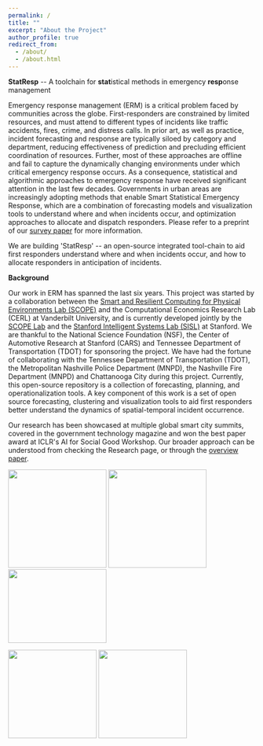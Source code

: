 ```yaml
---
permalink: /
title: ""
excerpt: "About the Project"
author_profile: true
redirect_from: 
  - /about/
  - /about.html
---
```


<b>StatResp</b> -- A toolchain for <b>stat</b>istical methods in emergency <b>resp</b>onse management

Emergency response management (ERM) is a critical problem faced by communities across the globe. First-responders are constrained by limited resources, and must attend to different types of incidents like traffic accidents, fires, crime, and distress calls. In prior art, as well as practice, incident forecasting and response are typically siloed by category and department, reducing effectiveness of prediction and precluding efficient coordination of resources. Further, most of these approaches are offline and fail to capture the dynamically changing environments under which critical emergency response occurs. As a consequence, statistical and algorithmic approaches to emergency response have received significant attention in the last few decades. Governments in urban areas are increasingly adopting methods that enable Smart Statistical Emergency Response, which are a combination of forecasting models and visualization tools to understand where and when incidents occur, and optimization approaches to allocate and dispatch responders. Please refer to a preprint of our [survey paper](https://arxiv.org/abs/2006.04200) for more information. 

We are building 'StatResp' -- an open-source integrated tool-chain to aid first responders understand where and when incidents occur, and how to allocate responders in anticipation of incidents.

<b>Background</b>

Our work in ERM has spanned the last six years. This project was started by a collaboration between the [Smart and Resilient Computing for Physical Environments Lab (SCOPE)](https://scope-lab.org) and the Computational Economics Research Lab (CERL) at Vanderbilt University, and is currently developed jointly by the [SCOPE Lab](https://scope-lab.org) and the [Stanford Intelligent Systems Lab (SISL)](http://sisl.stanford.edu) at Stanford. We are thankful to the National Science Foundation (NSF), the Center of Automotive Research at Stanford (CARS) and Tennessee Department of Transportation (TDOT) for sponsoring the project. We have had the fortune of collaborating with the Tennessee Department of Transportation (TDOT), the Metropolitan Nashville Police Department (MNPD), the Nashville Fire Department (MNPD) and Chattanooga City during this project. Currently, this open-source repository is a collection of forecasting, planning, and operationalization tools. A key component of this work is a set of open source forecasting, clustering and visualization tools to aid first responders better understand the dynamics of spatial-temporal incident occurrence. 

Our research has been showcased at multiple global smart city summits, covered in the government technology magazine and won the best paper award at ICLR's AI for Social Good Workshop. Our broader approach can be understood from checking the Research page, or through the [overview paper](http://statresp.github.io/files/urbancomputing.pdf). 


<!-- ![](http://statresp.github.io/images/vu.jpg){:height="200px" width="200px"}![](http://statresp.github.io/images/stanford.png){:height="300px" width="300px"}![](http://statresp.github.io/images/isisLogo.png){:height="200px" width="200px"}![](http://statresp.github.io/images/CARS.png){:height="200px" width="1500px"}![](http://statresp.github.io/images/NSF.png){:height="100px" width="100px"} -->

<p float="left">
  <img src="https://statresp.ai/images/vu.jpg" height="200px" width="200px" />
  <img src="https://statresp.ai/images/stanford.png" height="200px" width="200px" />
  <img src="https://statresp.ai/images/isisLogo.png" height="150px" width="200px" />
</p>
<p float="left">
  <img src="http://statresp.github.io/images/CARS.png" height="180px" width="180px" /> 
  <img src="http://statresp.github.io/images/TN_TDOT-ColorPMS.png" height="180px" width="180px" />
</p>
